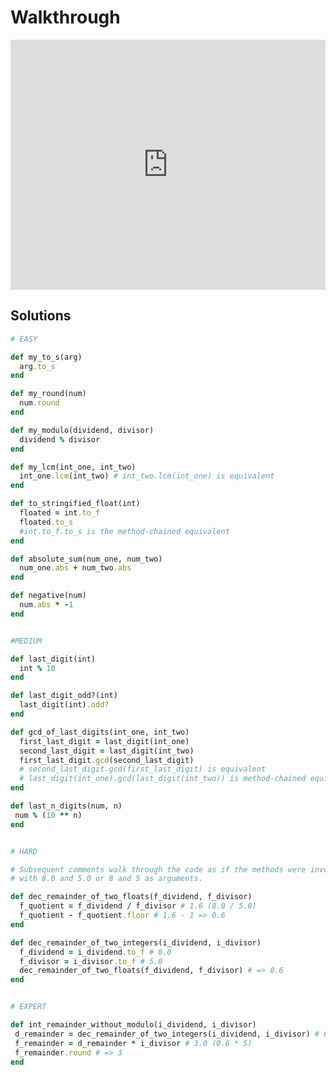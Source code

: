 # Walkthrough

<iframe src="https://player.vimeo.com/video/208429614?rel=0&autoplay=1" width="100%" height="400px" frameborder="0" webkitallowfullscreen="" mozallowfullscreen="" allowfullscreen="" style="line-height: 1.6em;" rel="line-height: 1.6em;"></iframe>


## Solutions

```ruby
# EASY

def my_to_s(arg)
  arg.to_s
end

def my_round(num)
  num.round
end

def my_modulo(dividend, divisor)
  dividend % divisor
end

def my_lcm(int_one, int_two)
  int_one.lcm(int_two) # int_two.lcm(int_one) is equivalent
end

def to_stringified_float(int)
  floated = int.to_f
  floated.to_s
  #int.to_f.to_s is the method-chained equivalent
end

def absolute_sum(num_one, num_two)
  num_one.abs + num_two.abs
end

def negative(num)
  num.abs * -1
end


#MEDIUM

def last_digit(int)
  int % 10
end

def last_digit_odd?(int)
  last_digit(int).odd?
end

def gcd_of_last_digits(int_one, int_two)
  first_last_digit = last_digit(int_one)
  second_last_digit = last_digit(int_two)
  first_last_digit.gcd(second_last_digit)
  # second_last_digit.gcd(first_last_digit) is equivalent
  # last_digit(int_one).gcd(last_digit(int_two)) is method-chained equivalent
end

def last_n_digits(num, n)
 num % (10 ** n)
end


# HARD

# Subsequent comments walk through the code as if the methods were invoked
# with 8.0 and 5.0 or 8 and 5 as arguments.

def dec_remainder_of_two_floats(f_dividend, f_divisor)
  f_quotient = f_dividend / f_divisor # 1.6 (8.0 / 5.0)
  f_quotient - f_quotient.floor # 1.6 - 1 => 0.6
end

def dec_remainder_of_two_integers(i_dividend, i_divisor)
  f_dividend = i_dividend.to_f # 8.0
  f_divisor = i_divisor.to_f # 5.0
  dec_remainder_of_two_floats(f_dividend, f_divisor) # => 0.6
end


# EXPERT

def int_remainder_without_modulo(i_dividend, i_divisor)
 d_remainder = dec_remainder_of_two_integers(i_dividend, i_divisor) # 0.6
 f_remainder = d_remainder * i_divisor # 3.0 (0.6 * 5)
 f_remainder.round # => 3
end
```
